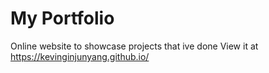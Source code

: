 # My Portfolio
Online website to showcase projects that ive done 
View it at https://kevinginjunyang.github.io/
